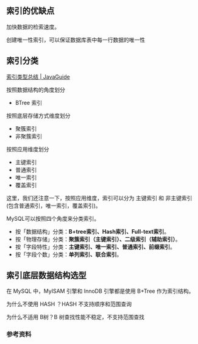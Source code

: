 ## 索引的优缺点

加快数据的检索速度。

创建唯一性索引，可以保证数据库表中每一行数据的唯一性



## 索引分类

[索引类型总结 | JavaGuide](https://javaguide.cn/database/mysql/mysql-index.html#索引类型总结)

按照数据结构的角度划分

- BTree 索引

按照底层存储方式维度划分

- 聚簇索引
- 非聚簇索引

按照应用维度划分 

- 主键索引
- 普通索引
- 唯一索引
- 覆盖索引

这里，我们还注意一下，按照应用维度，索引可以分为 主键索引 和 非主键索引(包含普通索引，唯一索引，覆盖索引)。



MySQL可以按照四个角度来分类索引。

- 按「数据结构」分类：**B+tree索引、Hash索引、Full-text索引**。
- 按「物理存储」分类：**聚簇索引（主键索引）、二级索引（辅助索引）**。
- 按「字段特性」分类：**主键索引、唯一索引、普通索引、前缀索引**。
- 按「字段个数」分类：**单列索引、联合索引**。





## 索引底层数据结构选型

在 MySQL 中，MyISAM 引擎和 InnoDB 引擎都是使用 B+Tree 作为索引结构。



为什么不使用 HASH ？HASH 不支持顺序和范围查询

为什么不适用 B树？B 树查找性能不稳定，不支持范围查找





### 参考资料

